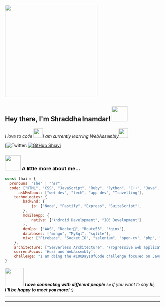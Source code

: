 <img align='center' src="https://c.tenor.com/AlUkiGkR2j8AAAAM/new-game-ahagon-umiko-programming.gif" width="300" height="300">
<h2> Hey there, I'm Shraddha Inamdar! <img src="https://media.giphy.com/media/mGcNjsfWAjY5AEZNw6/giphy.gif" width="50"></h2>

<p><em>I love to code <img src="https://media.giphy.com/media/WUlplcMpOCEmTGBtBW/giphy.gif" width="30">I am currently learning WebAssembly<img src="https://media.giphy.com/media/fYSnHlufseco8Fh93Z/giphy.gif" width="30">
</em></p>



[![Twitter:](https://twitter.com/ShraddhaInamda3)
[![GitHub Shravi](https://img.shields.io/github/followers/Shravi?label=follow&style=social)](https://github.com/shravi24)


### <img src="https://media.giphy.com/media/VgCDAzcKvsR6OM0uWg/giphy.gif" width="50"> A little more about me...  

```javascript
const thai = {
  pronouns: "she" | "her",
  code: ["HTML", "CSS", "JavaScript", "Ruby", "Python", "C++", "Java", "Rust" ],
      askMeAbout: ["web dev", "tech", "app dev", "Travelling"],
    technologies: {
        backEnd: {
            js: ["Node", "Fastify", "Express", "SuiteScript"],
        },
        mobileApp: {
            native: ["Android Development", "IOS Development"]
        },
        devOps: ["AWS", "Docker🐳", "Route53", "Nginx"],
        databases: ["mongo", "MySql", "sqlite"],
        misc: ["Firebase", "Socket.IO", "selenium", "open-cv", "php", "SuiteApp"]
    },
    architecture: ["Serverless Architecture", "Progressive web applications", "Single page applications"],
    currentFocus: "Rust and WebAssembly",
    challenge: "I am doing the #100DaysOfCode challenge focused on Java"
}
```

<img src="https://media.giphy.com/media/LnQjpWaON8nhr21vNW/giphy.gif" width="60"> <em><b>I love connecting with different people</b> so if you want to say <b>hi, I'll be happy to meet you more!</b> :)</em>

---


---


<!---
shravi24/shravi24 is a ✨ special ✨ repository because its `README.md` (this file) appears on your GitHub profile.
You can click the Preview link to take a look at your changes.
--->
